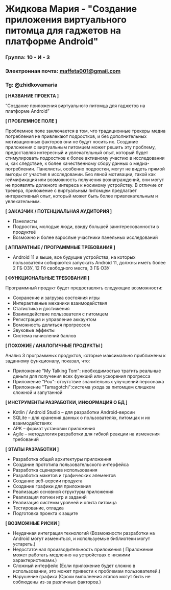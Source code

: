 # Жидкова Мария - "Создание приложения виртуального питомца для гаджетов на платформе Android"

### Группа: 10 - И - 3
### Электронная почта: maffeta001@gmail.com
### Tg: @zhidkovamaria


**[ НАЗВАНИЕ ПРОЕКТА ]**

“Создание приложения виртуального питомца для гаджетов на платформе Android”

**[ ПРОБЛЕМНОЕ ПОЛЕ ]**

Проблемное поле заключается в том, что традиционные трекеры медиа потребления не привлекают подростков, и без дополнительных мотивационных факторов они не будут носить их. Создание приложения с виртуальным питомцем может решить эту проблему, предоставляя интересный и увлекательный опыт, который будет стимулировать подростков к более активному участию в исследовании и, как следствие, к более качественному сбору данных о медиа-потреблении.
Панелисты, особенно подростки, могут не видеть прямой выгоды от участия в исследовании. Без явной мотивации, такой как геймификация или возможность получения вознаграждений, они могут не проявлять должного интереса к носимому устройству. В отличие от трекера, приложение с виртуальным питомцем предлагает интерактивный опыт, который может быть более привлекательным и увлекательным.

**[ ЗАКАЗЧИК / ПОТЕНЦИАЛЬНАЯ АУДИТОРИЯ ]**

* Панелисты 
* Подростки, молодые люди, ввиду большей заинтересованности в продуктеё
* Возможно и более взрослые участники панельных исследований 

**[ АППАРАТНЫЕ / ПРОГРАММНЫЕ ТРЕБОВАНИЯ ]** 

* Android 11 и выше, все будущие устройства, на которых пользователи собираются запускать Android 11, должны иметь более 2 ГБ ОЗУ, 12 Гб свободного места, 3 ГБ ОЗУ

**[ ФУНКЦИОНАЛЬНЫЕ ТРЕБОВАНИЯ ]**

Программный продукт будет предоставлять следующие возможности:

* Сохранение и загрузка состояния игры
* Интерактивные механики взаимодействия
* Статистика и достижения
* Взаимодействие пользователя с питомцем
* Регистрация и управление аккаунтом
* Воможность делиться прогрессом 
* Звуковые эффекты
* Система начислений баллов

**[ ПОХОЖИЕ / АНАЛОГИЧНЫЕ ПРОДУКТЫ ]**

Анализ 3 программных продуктов, которые максимально приближены к заданному функционалу, показал, что:

* Приложение "My Talking Tom": необходимостью тратить реальные деньги для получения всех функций или ускорения прогресса
* Приложение "Pou": отсутствие значительных улучшений персонажа
* Приложение "Tamagotchi":система ухода за питомцем слишком сложной и запутанной

**[ ИНСТРУМЕНТЫ РАЗРАБОТКИ, ИНФОРМАЦИЯ О БД ]**

* Kotlin / Android Studio – для разработки Android-версии
* SQLite – для хранения данных о пользователях, питомцах и их взаимодействиях
* APK – формат установки приложения
* Agile – методология разработки для гибкой реакции на изменения требований

**[ ЭТАПЫ РАЗРАБОТКИ ]**

*	Разработка общей архитектуры приложения
*	Создание прототипа пользовательского интерфейса
*	Разработка сценариев использования
*	Разработка макетов и графических элементов
*	Создание веб-версии продукта
*	Создание графики для приложения
*	Реализация основной структуры приложения
*	Реализация логики игр и заданий
*	Реализация системы уровней и опыта питомца
*	Тестирование, отладка
*	Подготовка проекта к защите

**[ ВОЗМОЖНЫЕ РИСКИ ]**

* Неудачная интеграция технологий (Возможности разработки на Android могут измениться, и используемые библиотеки могут устареть.)
* Недостаточная производительность приложения ( Приложение может работать медленно на устройствах с низкими характеристиками.)
* Сложный интерфейс (Если приложение будет сложно в использовании, это может привести к проблемам пользователей.)
* Нарушение графика (Сроки выполнения этапов могут быть не соблюдены из-за различных факторов.)
